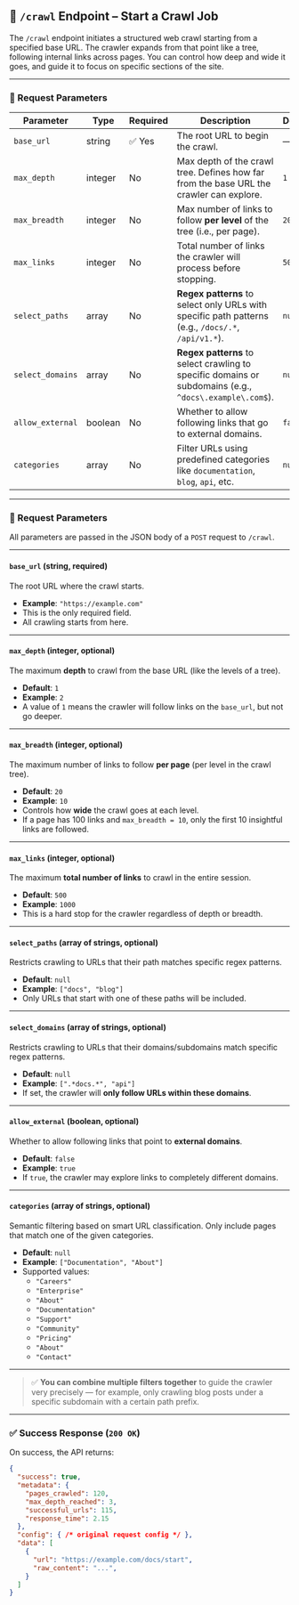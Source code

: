 ## 📡 `/crawl` Endpoint – Start a Crawl Job

The `/crawl` endpoint initiates a structured web crawl starting from a specified base URL. The crawler expands from that point like a tree, following internal links across pages. You can control how deep and wide it goes, and guide it to focus on specific sections of the site.

---

### 🔧 Request Parameters

| Parameter         | Type     | Required | Description                                                                                             | Default  |
|------------------|----------|----------|---------------------------------------------------------------------------------------------------------|----------|
| `base_url`       | string   | ✅ Yes    | The root URL to begin the crawl.                                                                        | —        |
| `max_depth`      | integer  | No       | Max depth of the crawl tree. Defines how far from the base URL the crawler can explore.                 | `1`      |
| `max_breadth`    | integer  | No       | Max number of links to follow **per level** of the tree (i.e., per page).                               | `20`     |
| `max_links`      | integer  | No       | Total number of links the crawler will process before stopping.                                         | `50`     |
| `select_paths`   | array    | No       | **Regex patterns** to select only URLs with specific path patterns (e.g., `/docs/.*`, `/api/v1.*`).     | `null`   |
| `select_domains` | array    | No       | **Regex patterns** to select crawling to specific domains or subdomains (e.g., `^docs\.example\.com$`). | `null`   |
| `allow_external` | boolean  | No       | Whether to allow following links that go to external domains.                                           | `false`  |
| `categories`     | array    | No       | Filter URLs using predefined categories like `documentation`, `blog`, `api`, etc.                       | `null`   |


---
### 🔧 Request Parameters 

All parameters are passed in the JSON body of a `POST` request to `/crawl`.

---

#### `base_url` (string, required)

The root URL where the crawl starts.

- **Example**: `"https://example.com"`
- This is the only required field.
- All crawling starts from here.

---

#### `max_depth` (integer, optional)

The maximum **depth** to crawl from the base URL (like the levels of a tree).

- **Default**: `1`
- **Example**: `2`
- A value of `1` means the crawler will follow links on the `base_url`, but not go deeper.

---

#### `max_breadth` (integer, optional)

The maximum number of links to follow **per page** (per level in the crawl tree).

- **Default**: `20`
- **Example**: `10`
- Controls how **wide** the crawl goes at each level.
- If a page has 100 links and `max_breadth = 10`, only the first 10 insightful links are followed.

---

#### `max_links` (integer, optional)

The maximum **total number of links** to crawl in the entire session.

- **Default**: `500`
- **Example**: `1000`
- This is a hard stop for the crawler regardless of depth or breadth.

---

#### `select_paths` (array of strings, optional)

Restricts crawling to URLs that their path matches specific regex patterns.

- **Default**: `null`
- **Example**: `["docs", "blog"]`
- Only URLs that start with one of these paths will be included.

---

#### `select_domains` (array of strings, optional)

Restricts crawling to URLs that their domains/subdomains match specific regex patterns.

- **Default**: `null`
- **Example**: `[".*docs.*", "api"]`
- If set, the crawler will **only follow URLs within these domains**.

---

#### `allow_external` (boolean, optional)

Whether to allow following links that point to **external domains**.

- **Default**: `false`
- **Example**: `true`
- If `true`, the crawler may explore links to completely different domains.

---

#### `categories` (array of strings, optional)

Semantic filtering based on smart URL classification. Only include pages that match one of the given categories.

- **Default**: `null`
- **Example**: `["Documentation", "About"]`
- Supported values:
  - `"Careers"`
  - `"Enterprise"`
  - `"About"`
  - `"Documentation"`
  - `"Support"`
  - `"Community"`
  - `"Pricing"`
  - `"About"`
  - `"Contact"`

---

> ✅ **You can combine multiple filters together** to guide the crawler very precisely — for example, only crawling blog posts under a specific subdomain with a certain path prefix.

---

### ✅ Success Response (`200 OK`)

On success, the API returns:

```json
{
  "success": true,
  "metadata": {
    "pages_crawled": 120,
    "max_depth_reached": 3,
    "successful_urls": 115,
    "response_time": 2.15
  },
  "config": { /* original request config */ },
  "data": [
    {
      "url": "https://example.com/docs/start",
      "raw_content": "...",
    }
  ]
}
